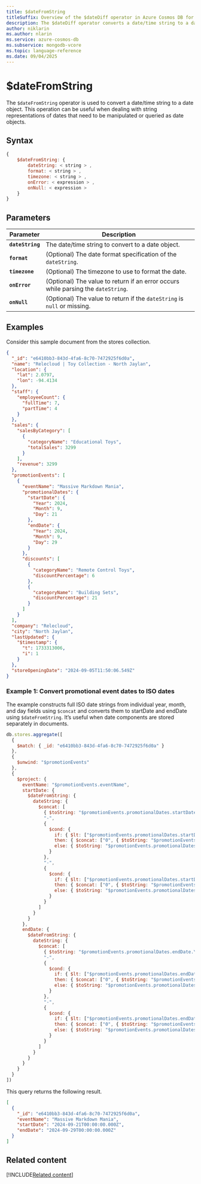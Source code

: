 ```yaml
---
title: $dateFromString
titleSuffix: Overview of the $dateDiff operator in Azure Cosmos DB for MongoDB (vCore)
description: The $dateDiff operator converts a date/time string to a date object.
author: niklarin
ms.author: nlarin
ms.service: azure-cosmos-db
ms.subservice: mongodb-vcore
ms.topic: language-reference
ms.date: 09/04/2025
---
```


# $dateFromString

The `$dateFromString` operator is used to convert a date/time string to a date object. This operation can be useful when dealing with string representations of dates that need to be manipulated or queried as date objects.

## Syntax

```javascript
{
    $dateFromString: {
        dateString: < string > ,
        format: < string > ,
        timezone: < string > ,
        onError: < expression > ,
        onNull: < expression >
    }
}
```

## Parameters

| Parameter | Description |
| --- | --- |
| **`dateString`** | The date/time string to convert to a date object. |
| **`format`** | (Optional) The date format specification of the `dateString`. |
| **`timezone`** | (Optional) The timezone to use to format the date. |
| **`onError`** | (Optional) The value to return if an error occurs while parsing the `dateString`. |
| **`onNull`** | (Optional) The value to return if the `dateString` is `null` or missing. |

## Examples

Consider this sample document from the stores collection.

```json
{
  "_id": "e6410bb3-843d-4fa6-8c70-7472925f6d0a",
  "name": "Relecloud | Toy Collection - North Jaylan",
  "location": {
    "lat": 2.0797,
    "lon": -94.4134
  },
  "staff": {
    "employeeCount": {
      "fullTime": 7,
      "partTime": 4
    }
  },
  "sales": {
    "salesByCategory": [
      {
        "categoryName": "Educational Toys",
        "totalSales": 3299
      }
    ],
    "revenue": 3299
  },
  "promotionEvents": [
    {
      "eventName": "Massive Markdown Mania",
      "promotionalDates": {
        "startDate": {
          "Year": 2024,
          "Month": 9,
          "Day": 21
        },
        "endDate": {
          "Year": 2024,
          "Month": 9,
          "Day": 29
        }
      },
      "discounts": [
        {
          "categoryName": "Remote Control Toys",
          "discountPercentage": 6
        },
        {
          "categoryName": "Building Sets",
          "discountPercentage": 21
        }
      ]
    }
  ],
  "company": "Relecloud",
  "city": "North Jaylan",
  "lastUpdated": {
    "$timestamp": {
      "t": 1733313006,
      "i": 1
    }
  },
  "storeOpeningDate": "2024-09-05T11:50:06.549Z"
}
```

### Example 1: Convert promotional event dates to ISO dates

The example constructs full ISO date strings from individual year, month, and day fields using `$concat` and converts them to startDate and endDate using `$dateFromString`. It’s useful when date components are stored separately in documents.

```javascript
db.stores.aggregate([
  {
    $match: { _id: "e6410bb3-843d-4fa6-8c70-7472925f6d0a" }
  },
  {
    $unwind: "$promotionEvents"
  },
  {
    $project: {
      eventName: "$promotionEvents.eventName",
      startDate: {
        $dateFromString: {
          dateString: {
            $concat: [
              { $toString: "$promotionEvents.promotionalDates.startDate.Year" },
              "-",
              {
                $cond: {
                  if: { $lt: ["$promotionEvents.promotionalDates.startDate.Month", 10] },
                  then: { $concat: ["0", { $toString: "$promotionEvents.promotionalDates.startDate.Month" }] },
                  else: { $toString: "$promotionEvents.promotionalDates.startDate.Month" }
                }
              },
              "-",
              {
                $cond: {
                  if: { $lt: ["$promotionEvents.promotionalDates.startDate.Day", 10] },
                  then: { $concat: ["0", { $toString: "$promotionEvents.promotionalDates.startDate.Day" }] },
                  else: { $toString: "$promotionEvents.promotionalDates.startDate.Day" }
                }
              }
            ]
          }
        }
      },
      endDate: {
        $dateFromString: {
          dateString: {
            $concat: [
              { $toString: "$promotionEvents.promotionalDates.endDate.Year" },
              "-",
              {
                $cond: {
                  if: { $lt: ["$promotionEvents.promotionalDates.endDate.Month", 10] },
                  then: { $concat: ["0", { $toString: "$promotionEvents.promotionalDates.endDate.Month" }] },
                  else: { $toString: "$promotionEvents.promotionalDates.endDate.Month" }
                }
              },
              "-",
              {
                $cond: {
                  if: { $lt: ["$promotionEvents.promotionalDates.endDate.Day", 10] },
                  then: { $concat: ["0", { $toString: "$promotionEvents.promotionalDates.endDate.Day" }] },
                  else: { $toString: "$promotionEvents.promotionalDates.endDate.Day" }
                }
              }
            ]
          }
        }
      }
    }
  }
])
```

This query returns the following result.

```json
[
  {
    "_id": "e6410bb3-843d-4fa6-8c70-7472925f6d0a",
    "eventName": "Massive Markdown Mania",
    "startDate": "2024-09-21T00:00:00.000Z",
    "endDate": "2024-09-29T00:00:00.000Z"
  }
]
```

## Related content

[!INCLUDE[Related content](../includes/related-content.md)]
